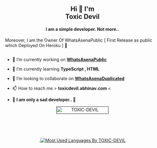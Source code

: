 <h2 align="center">Hi 🥰 I'm <br>Toxic Devil</h1>
<h4 align="center">I am a simple developer. Not more..</h3>
<h7 align="left">Moreover, I am the Owner Of WhatsAsenaPublic    [ First Release as public which Deployed On Heroku ] 🐺</h7>

##

- 🔭 I’m currently working on **[WhatsAsenaPublic](https://github.com/Toxic-Devil/WhatsAsenaPublic)**

- 🌱 I’m currently learning **TypeScript , HTML**

- 👯 I’m looking to collaborate on **[WhatsAsenaDuplicated](https://github.com/phaticusthiccy/WhatsAsenaDuplicated)**

- 📫 How to reach me > **toxicdevil.abhinav.com** <

- 💫 **I am only a sad developer.. 🌆**

<p align="center"> <a href=""><img width="170px" height="24" src="https://komarev.com/ghpvc/?username=TOXIC-DEVIL&label=PROFILE%20VISITORS&color=blueviolet&style=flat-square" alt="TOXIC-DEVIL" /></a> </p><br>

<br><a href="TOXIC-DEVIL"><p align="center">&nbsp;<img align="center" src="https://github-readme-stats.vercel.app/api/top-langs/?username=TOXIC-DEVIL&theme=algolia&layout=compact&langs_count=10&hide_border=true&show_icons=true" alt="Most Used Languages By TOXIC-DEVIL"/></p></a><br> 

